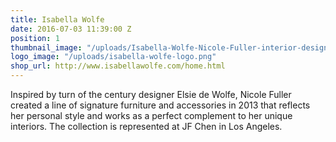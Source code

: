 ```yaml
---
title: Isabella Wolfe
date: 2016-07-03 11:39:00 Z
position: 1
thumbnail_image: "/uploads/Isabella-Wolfe-Nicole-Fuller-interior-design-furniture-lavender-crystal-white-dining-room-76cd39.jpg"
logo_image: "/uploads/isabella-wolfe-logo.png"
shop_url: http://www.isabellawolfe.com/home.html
---
```


Inspired by turn of the century designer Elsie de Wolfe, Nicole Fuller created a line of signature furniture and accessories in 2013 that reflects her personal style and works as a perfect complement to her unique interiors. The collection is represented at JF Chen in Los Angeles.